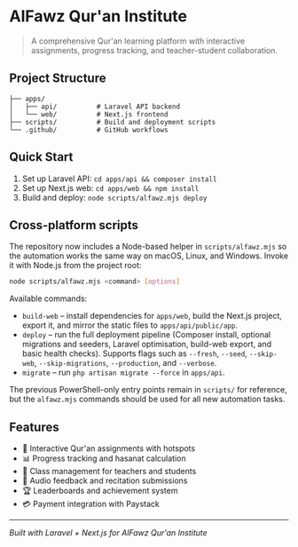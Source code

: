 # AlFawz Qur'an Institute

> A comprehensive Qur'an learning platform with interactive assignments, progress tracking, and teacher-student collaboration.

## Project Structure

```
├── apps/
│   ├── api/          # Laravel API backend
│   └── web/          # Next.js frontend
├── scripts/          # Build and deployment scripts
└── .github/          # GitHub workflows
```

## Quick Start

1. Set up Laravel API: `cd apps/api && composer install`
2. Set up Next.js web: `cd apps/web && npm install`
3. Build and deploy: `node scripts/alfawz.mjs deploy`

## Cross-platform scripts

The repository now includes a Node-based helper in `scripts/alfawz.mjs` so the
automation works the same way on macOS, Linux, and Windows. Invoke it with
Node.js from the project root:

```bash
node scripts/alfawz.mjs <command> [options]
```

Available commands:

- `build-web` – install dependencies for `apps/web`, build the Next.js project,
  export it, and mirror the static files to `apps/api/public/app`.
- `deploy` – run the full deployment pipeline (Composer install, optional
  migrations and seeders, Laravel optimisation, build-web export, and basic
  health checks). Supports flags such as `--fresh`, `--seed`, `--skip-web`,
  `--skip-migrations`, `--production`, and `--verbose`.
- `migrate` – run `php artisan migrate --force` in `apps/api`.

The previous PowerShell-only entry points remain in `scripts/` for reference,
but the `alfawz.mjs` commands should be used for all new automation tasks.

## Features

- 🎯 Interactive Qur'an assignments with hotspots
- 📊 Progress tracking and hasanat calculation
- 👥 Class management for teachers and students
- 🎵 Audio feedback and recitation submissions
- 🏆 Leaderboards and achievement system
- 💳 Payment integration with Paystack

---

*Built with Laravel + Next.js for AlFawz Qur'an Institute*